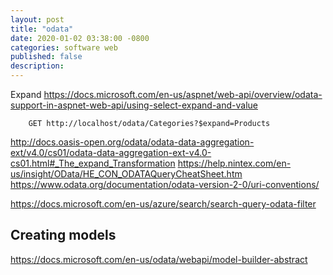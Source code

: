 ```yaml
---
layout: post
title: "odata"
date: 2020-01-02 03:38:00 -0800
categories: software web
published: false
description:
---
```


Expand
https://docs.microsoft.com/en-us/aspnet/web-api/overview/odata-support-in-aspnet-web-api/using-select-expand-and-value

```
    GET http://localhost/odata/Categories?$expand=Products
```


http://docs.oasis-open.org/odata/odata-data-aggregation-ext/v4.0/cs01/odata-data-aggregation-ext-v4.0-cs01.html#_The_expand_Transformation
https://help.nintex.com/en-us/insight/OData/HE_CON_ODATAQueryCheatSheet.htm
https://www.odata.org/documentation/odata-version-2-0/uri-conventions/

https://docs.microsoft.com/en-us/azure/search/search-query-odata-filter

## Creating models 
https://docs.microsoft.com/en-us/odata/webapi/model-builder-abstract


